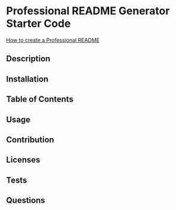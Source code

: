 # Professional README Generator Starter Code

[How to create a Professional README](https://coding-boot-camp.github.io/full-stack/github/professional-readme-guide)

## Description

## Installation

## Table of Contents

## Usage 

## Contribution

## Licenses

## Tests

## Questions 